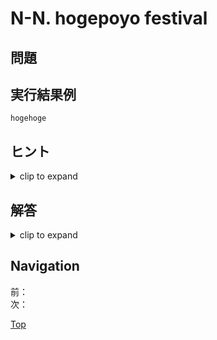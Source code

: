 # N-N. hogepoyo festival

## 問題

## 実行結果例

```console
hogehoge
```

## ヒント

<details>
    <summary>clip to expand</summary>

- hints

</details>

## 解答

<details>
    <summary>clip to expand</summary>

### コード

#### setup.yml

```yaml
```

[raw file](./answer/)  

### 解説

- kaisetsus

</details>

## Navigation

前：  
次：  

[Top](../README.md)  
